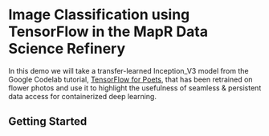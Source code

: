 # Image Classification using TensorFlow in the MapR Data Science Refinery

In this demo we will take a transfer-learned Inception_V3 model from the Google Codelab tutorial, [TensorFlow for Poets](https://codelabs.developers.google.com/codelabs/tensorflow-for-poets/#0), that has been retrained on flower photos and use it to highlight the usefulness of seamless & persistent data access for containerized deep learning.

## Getting Started





